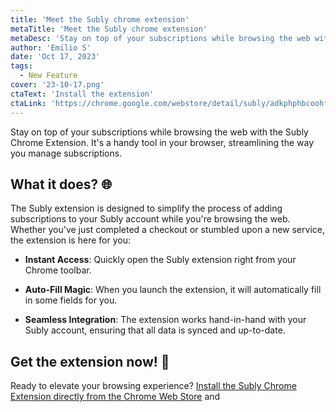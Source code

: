 ```yaml
---
title: 'Meet the Subly chrome extension'
metaTitle: 'Meet the Subly chrome extension'
metaDesc: 'Stay on top of your subscriptions while browsing the web with the Subly Chrome Extension. It is a handy tool in your browser, streamlining the way you manage subscriptions.'
author: 'Emilio S'
date: 'Oct 17, 2023'
tags:
  - New Feature
cover: '23-10-17.png'
ctaText: 'Install the extension'
ctaLink: 'https://chrome.google.com/webstore/detail/subly/adkphphbcoohfcgjhajhkedngglechcj'
---
```


Stay on top of your subscriptions while browsing the web with the Subly Chrome Extension. It's a handy tool in your browser, streamlining the way you manage subscriptions.

## What it does? 🌐

The Subly extension is designed to simplify the process of adding subscriptions to your Subly account while you're browsing the web. Whether you've just completed a checkout or stumbled upon a new service, the extension is here for you:

- **Instant Access**: Quickly open the Subly extension right from your Chrome toolbar.
- **Auto-Fill Magic**: When you launch the extension, it will automatically fill in some fields for you.

- **Seamless Integration**: The extension works hand-in-hand with your Subly account, ensuring that all data is synced and up-to-date.

## Get the extension now! 🚀

Ready to elevate your browsing experience? [Install the Subly Chrome Extension directly from the Chrome Web Store](chrome.google.com/webstore/detail/subly/adkphphbcoohfcgjhajhkedngglechcj) and
